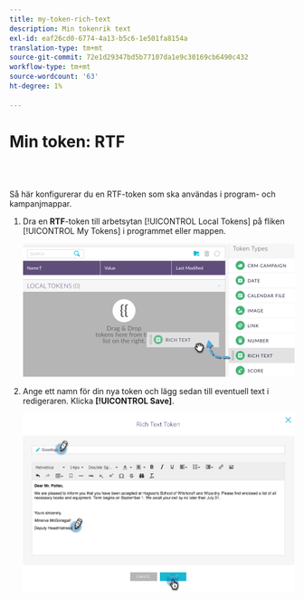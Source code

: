 ```yaml
---
title: my-token-rich-text
description: Min tokenrik text
exl-id: eaf26cd0-6774-4a13-b5c6-1e501fa8154a
translation-type: tm+mt
source-git-commit: 72e1d29347bd5b77107da1e9c30169cb6490c432
workflow-type: tm+mt
source-wordcount: '63'
ht-degree: 1%

---
```


# Min token: RTF

<br> 

Så här konfigurerar du en RTF-token som ska användas i program- och kampanjmappar.

1. Dra en **RTF**-token till arbetsytan [!UICONTROL Local Tokens] på fliken [!UICONTROL My Tokens] i programmet eller mappen.

   ![Bild ett](/help/sky/assets/my-tokens/my-token-rich-text/my-token-rich-text-1.png)

1. Ange ett namn för din nya token och lägg sedan till eventuell text i redigeraren. Klicka **[!UICONTROL Save]**.

   ![Bild två](/help/sky/assets/my-tokens/my-token-rich-text/my-token-rich-text-2.png)
